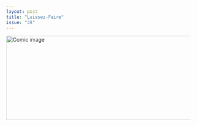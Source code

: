 ```yaml
---
layout: post
title: "Laissez-Faire"
issue: "39"
---
```

<img src="{{ site.url }}/comics/39.png" title="Now, where's that free lunch I was promised?" alt="Comic image" width="780px" height="230px"/>

